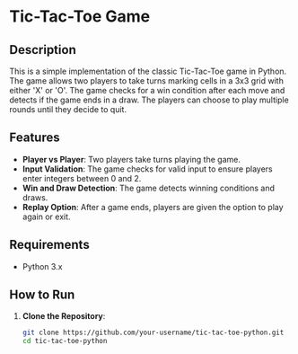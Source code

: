 # Tic-Tac-Toe Game

## Description

This is a simple implementation of the classic Tic-Tac-Toe game in Python. The game allows two players to take turns marking cells in a 3x3 grid with either 'X' or 'O'. The game checks for a win condition after each move and detects if the game ends in a draw. The players can choose to play multiple rounds until they decide to quit.

## Features

- **Player vs Player**: Two players take turns playing the game.
- **Input Validation**: The game checks for valid input to ensure players enter integers between 0 and 2.
- **Win and Draw Detection**: The game detects winning conditions and draws.
- **Replay Option**: After a game ends, players are given the option to play again or exit.

## Requirements

- Python 3.x

## How to Run

1. **Clone the Repository**: 

   ```bash
   git clone https://github.com/your-username/tic-tac-toe-python.git
   cd tic-tac-toe-python
